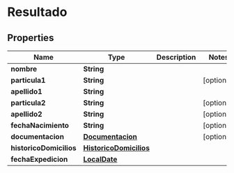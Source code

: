 # Resultado

## Properties
Name | Type | Description | Notes
------------ | ------------- | ------------- | -------------
**nombre** | **String** |  | 
**particula1** | **String** |  |  [optional]
**apellido1** | **String** |  | 
**particula2** | **String** |  |  [optional]
**apellido2** | **String** |  |  [optional]
**fechaNacimiento** | **String** |  |  [optional]
**documentacion** | [**Documentacion**](Documentacion.md) |  |  [optional]
**historicoDomicilios** | [**HistoricoDomicilios**](HistoricoDomicilios.md) |  | 
**fechaExpedicion** | [**LocalDate**](LocalDate.md) |  | 
